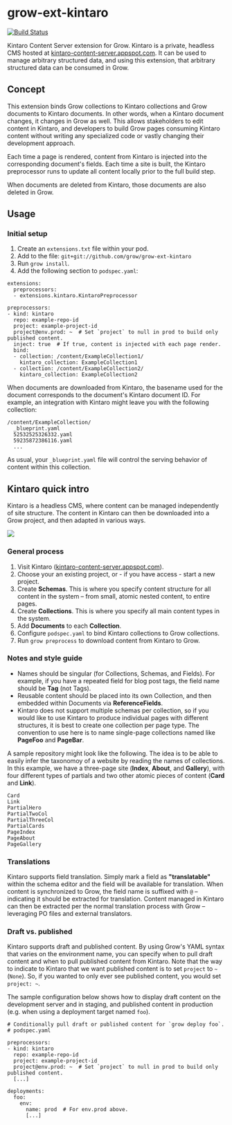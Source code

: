 # grow-ext-kintaro

[![Build Status](https://travis-ci.org/grow/grow-ext-kintaro.svg?branch=master)](https://travis-ci.org/grow/grow-ext-kintaro)

Kintaro Content Server extension for Grow. Kintaro is a private, headless CMS
hosted at
[kintaro-content-server.appspot.com](https://kintaro-content-server.appspot.com).
It can be used to manage arbitrary structured data, and using this extension,
that arbitrary structured data can be consumed in Grow.

## Concept

This extension binds Grow collections to Kintaro collections and Grow documents
to Kintaro documents. In other words, when a Kintaro document changes, it
changes in Grow as well. This allows stakeholders to edit content in Kintaro,
and developers to build Grow pages consuming Kintaro content without writing
any specialized code or vastly changing their development approach.

Each time a page is rendered, content from Kintaro is injected into the
corresponding document's fields. Each time a site is built, the Kintaro
preprocessor runs to update all content locally prior to the full build step.

When documents are deleted from Kintaro, those documents are also deleted in
Grow.

## Usage

### Initial setup

1. Create an `extensions.txt` file within your pod.
1. Add to the file: `git+git://github.com/grow/grow-ext-kintaro`
1. Run `grow install`.
1. Add the following section to `podspec.yaml`:

```
extensions:
  preprocessors:
  - extensions.kintaro.KintaroPreprocessor

preprocessors:
- kind: kintaro
  repo: example-repo-id
  project: example-project-id
  project@env.prod: ~  # Set `project` to null in prod to build only published content.
  inject: true  # If true, content is injected with each page render.
  bind:
  - collection: /content/ExampleCollection1/
    kintaro_collection: ExampleCollection1
  - collection: /content/ExampleCollection2/
    kintaro_collection: ExampleCollection2
```

When documents are downloaded from Kintaro, the basename used for the document
corresponds to the document's Kintaro document ID. For example, an integration
with Kintaro might leave you with the following collection:

```
/content/ExampleCollection/
  _blueprint.yaml
  52532525326332.yaml
  59235872386116.yaml
  ...
```

As usual, your `_blueprint.yaml` file will control the serving behavior of
content within this collection.

## Kintaro quick intro

Kintaro is a headless CMS, where content can be managed independently of site structure. The content in Kintaro can then be downloaded into a Grow project, and then adapted in various ways.

![](https://user-images.githubusercontent.com/646525/27766028-ab20235c-5e77-11e7-9593-385cb3dedf16.png)

### General process

1. Visit Kintaro ([kintaro-content-server.appspot.com](https://kintaro-content-server.appspot.com)).
1. Choose your an existing project, or - if you have access - start a new project.
1. Create **Schemas**. This is where you specify content structure for all content in the system – from small, atomic nested content, to entire pages.
1. Create **Collections**. This is where you specify all main content types in the system.
1. Add **Documents** to each **Collection**.
1. Configure `podspec.yaml` to bind Kintaro collections to Grow collections.
1. Run `grow preprocess` to download content from Kintaro to Grow.

### Notes and style guide

- Names should be singular (for Collections, Schemas, and Fields). For example, if you have a repeated field for blog post tags, the field name should be **Tag** (not Tags).
- Reusable content should be placed into its own Collection, and then embedded within Documents via **ReferenceFields**.
- Kintaro does not support multiple schemas per collection, so if you would like to use Kintaro to produce individual pages with different structures, it is best to create one collection per page type. The convention to use here is to name single-page collections named like **PageFoo** and **PageBar**.

A sample repository might look like the following. The idea is to be able to easily infer the taxonomoy of a website by reading the names of collections. In this example, we have a three-page site (**Index**, **About**, and **Gallery**), with four different types of partials and two other atomic pieces of content (**Card** and **Link**).

```
Card
Link
PartialHero
PartialTwoCol
PartialThreeCol
PartialCards
PageIndex
PageAbout
PageGallery
```

### Translations

Kintaro supports field translation. Simply mark a field as **"translatable"** within the schema editor and the field will be available for translation. When content is synchronized to Grow, the field name is suffixed with `@` – indicating it should be extracted for translation. Content managed in Kintaro can then be extracted per the normal translation process with Grow – leveraging PO files and external translators.

### Draft vs. published

Kintaro supports draft and published content. By using Grow's YAML syntax that varies on the environment name, you can specify when to pull draft content and when to pull published content from Kintaro. Note that the way to indicate to Kintaro that we want published content is to set `project` to `~` (`None`). So, if you wanted to only ever see published content, you would set `project: ~`.

The sample configuration below shows how to display draft content on the development server and in staging, and published content in production (e.g. when using a deployment target named `foo`).

```
# Conditionally pull draft or published content for `grow deploy foo`.
# podspec.yaml

preprocessors:
- kind: kintaro
  repo: example-repo-id
  project: example-project-id
  project@env.prod: ~  # Set `project` to null in prod to build only published content.
  [...]

deployments:
  foo:
    env:
      name: prod  # For env.prod above.
      [...]
```
